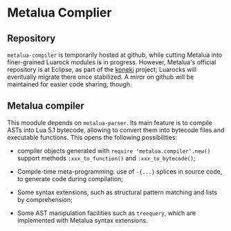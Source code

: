 Metalua Complier
================

## Repository

`metalua-compiler` is temporarily hosted at github, while cutting
Metalua into finer-grained Luarock modules is in progress. However,
Metalua's official repository is at Eclipse, as part of the
[koneki](http://www.eclipse.org/koneki/) project; Luarocks will
eventually migrate there once stabilized. A miror on github will be
maintained for easier code sharing, though.

## Metalua compiler

This moodule depends on `metalua-parser`. Its main feature is to
compile ASTs into Lua 5.1 bytecode, allowing to convert them into
bytecode files and executable functions. This opens the following
possibilities:

* compiler objects generated with `require 'metalua.compiler'.new()`
  support methods `:xxx_to_function()` and `:xxx_to_bytecode()`;

* Compile-time meta-programming: use of `-{...}` splices in source
  code, to generate code during compilation;

* Some syntax extensions, such as structural pattern matching and
  lists by comprehension;

* Some AST manipulation facilities such as `treequery`, which are
  implemented with Metalua syntax extensions.
